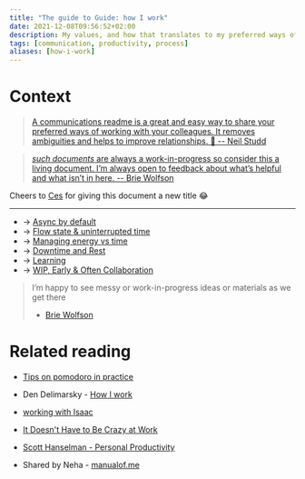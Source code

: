```yaml
---
title: "The guide to Guide: how I work"
date: 2021-12-08T09:56:52+02:00
description: My values, and how that translates to my preferred ways of working & communicating
tags: [communication, productivity, process]
aliases: [how-i-work]
---
```


# Context

> [A communications readme is a great and easy way to share your preferred ways of working with your colleagues. It removes ambiguities and helps to improve relationships. 🤝 -- Neil Studd](https://blog.neilstudd.com/readme)

> [*such documents* are always a work-in-progress so consider this a living document. I’m always open to feedback about what’s helpful and what isn’t in here. -- Brie Wolfson](https://www.briewolfson.com/)

Cheers to [Ces](https://za.linkedin.com/in/cesare-rossi-766824a5) for giving this document a new title 😂

---

- -> [Async by default](/async)
- -> [Flow state & uninterrupted time](/flow)
- -> [Managing energy vs time](/energy-management)
- -> [Downtime and Rest](/rest)
- -> [Learning](/learn)
- -> [WIP, Early & Often Collaboration](/on-prs)

> I’m happy to see messy or work-in-progress ideas or materials as we get there
>
> - [Brie Wolfson](https://www.briewolfson.com/)

# Related reading

- [Tips on pomodoro in practice](https://www.softwaremeadows.com/posts/the_50-10_time_box_revising_pomodoro_for_software_development/)

- Den Delimarsky - [How I work](https://den.dev/how-i-work/)
- [working with Isaac](https://github.com/hepwori/wwi/)
- [It Doesn't Have to Be Crazy at Work](https://www.goodreads.com/book/show/38900866-it-doesn-t-have-to-be-crazy-at-work)
- [Scott Hanselman - Personal Productivity](https://www.youtube.com/watch?v=RpH6IPhyh7I)
- Shared by Neha - [manualof.me](manualof.me)
